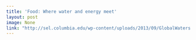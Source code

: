 ```yaml
---
title: 'Food: Where water and energy meet'
layout: post
image: None
link: "http://sel.columbia.edu/wp-content/uploads/2013/09/GlobalWaters.pdf"
---
```



 
